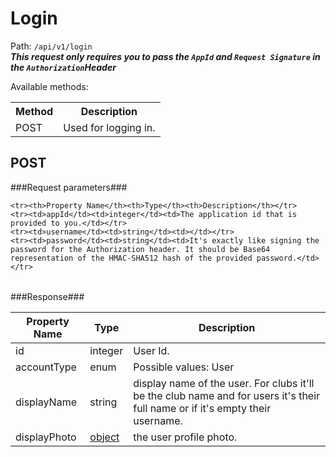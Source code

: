 Login
=

Path: `/api/v1/login`  
***This request only requires you to pass the `AppId` and `Request Signature` in the `Authorization`Header***

Available methods:
<table>
    <tr><th>Method</th><th>Description</th></tr>
    <tr><td>POST</td><td>Used for logging in.</td></tr>
</table>

POST
-
###Request parameters###
<table>

    <tr><th>Property Name</th><th>Type</th><th>Description</th></tr>
    <tr><td>appId</td><td>integer</td><td>The application id that is provided to you.</td></tr>
    <tr><td>username</td><td>string</td><td></td></tr>
    <tr><td>password</td><td>string</td><td>It's exactly like signing the password for the Authorization header. It should be Base64 representation of the HMAC-SHA512 hash of the provided password.</td></tr>
</table>

###Response###

|Property Name|Type|Description|
|-------------|----|-----------|
|id|integer|User Id.|
|accountType|enum|Possible values: User | Club|
|displayName|string|display name of the user. For clubs it'll be the club name and for users it's their full name or if it's empty their username.|
|displayPhoto|[object](https://github.com/zazzlife/api-docs/blob/master/objects/PhotoLinks.md)|the user profile photo.|
